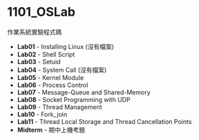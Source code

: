 # 1101_OSLab
作業系統實驗程式碼

* **Lab01** - Installing Linux (沒有檔案)
* **Lab02** - Shell Script
* **Lab03** - Setuid
* **Lab04** - System Call (沒有檔案)
* **Lab05** - Kernel Module
* **Lab06** - Process Control
* **Lab07** - Message-Queue and Shared-Memory
* **Lab08** - Socket Programming with UDP
* **Lab09** - Thread Management
* **Lab10** - Fork_join
* **Lab11** - Thread Local Storage and Thread Cancellation Points
* **Midterm** - 期中上機考題

